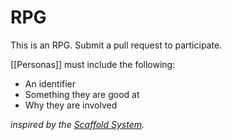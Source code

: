 # RPG
This is an RPG. Submit a pull request to participate.

[[Personas]] must include the following:

* An identifier
* Something they are good at
* Why they are involved

_inspired by the [Scaffold System](https://vsca.blog/2021/02/20/the-scaffold-system/)._
